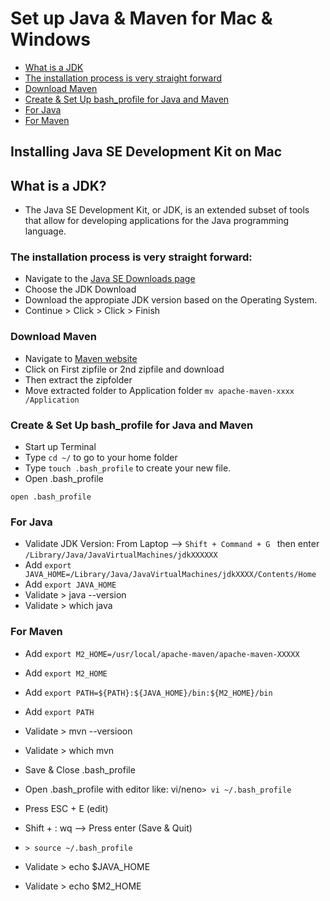 # Set up Java & Maven for Mac & Windows

<!-- topics-start -->
* [What is a JDK](#What-is-a-JDK)
* [The installation process is very straight forward](#The-installation-process-is-very-straight-forward)
* [Download Maven](#Download-Maven)
* [Create & Set Up bash_profile for Java and Maven ](#Create-&-Set-Up-bash_profile-for-Java-and-Maven)
* [For Java](#For-Java)
* [For Maven](#For-Maven)

## Installing Java SE Development Kit on Mac
## What is a JDK?
-   The Java SE Development Kit, or JDK, is an extended subset of tools that allow for developing applications for the Java programming language.

### The installation process is very straight forward:
- Navigate to the [Java SE Downloads page](https://www.oracle.com/java/technologies/javase-downloads.html)
- Choose the JDK Download
- Download the appropiate JDK version based on the Operating System.
- Continue > Click > Click > Finish

### Download Maven
- Navigate to [Maven website](https://maven.apache.org/download.cgi)
- Click on First zipfile or 2nd zipfile and download
- Then extract the zipfolder
- Move extracted folder to Application folder ```mv apache-maven-xxxx /Application```

### Create & Set Up bash_profile for Java and Maven 
- Start up Terminal
- Type ```cd ~/``` to go to your home folder
- Type ```touch .bash_profile``` to create your new file.
- Open .bash_profile
```
open .bash_profile
```

### For Java 
- Validate JDK Version: From Laptop –> ```Shift + Command + G ``` then enter ```/Library/Java/JavaVirtualMachines/jdkXXXXXX ```
- Add ```export JAVA_HOME=/Library/Java/JavaVirtualMachines/jdkXXXX/Contents/Home```
- Add ```export JAVA_HOME```
- Validate > java --version
- Validate > which java

### For Maven
- Add ```export M2_HOME=/usr/local/apache-maven/apache-maven-XXXXX```
- Add ```export M2_HOME```

- Add ```export PATH=${PATH}:${JAVA_HOME}/bin:${M2_HOME}/bin```
- Add ```export PATH```
- Validate > mvn --versioon
- Validate > which mvn

- Save & Close .bash_profile
- Open .bash_profile with editor like: vi/neno```> vi ~/.bash_profile```
- Press ESC + E (edit)
- Shift + : wq --> Press enter (Save & Quit)
- ```> source ~/.bash_profile```
- Validate > echo $JAVA_HOME
- Validate > echo $M2_HOME
